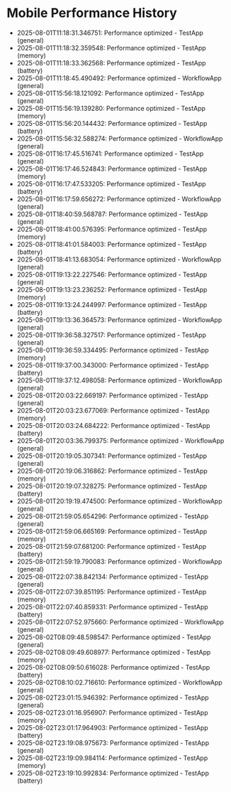 # Mobile Performance History

- 2025-08-01T11:18:31.346751: Performance optimized - TestApp (general)
- 2025-08-01T11:18:32.359548: Performance optimized - TestApp (memory)
- 2025-08-01T11:18:33.362568: Performance optimized - TestApp (battery)
- 2025-08-01T11:18:45.490492: Performance optimized - WorkflowApp (general)
- 2025-08-01T15:56:18.121092: Performance optimized - TestApp (general)
- 2025-08-01T15:56:19.139280: Performance optimized - TestApp (memory)
- 2025-08-01T15:56:20.144432: Performance optimized - TestApp (battery)
- 2025-08-01T15:56:32.588274: Performance optimized - WorkflowApp (general)
- 2025-08-01T16:17:45.516741: Performance optimized - TestApp (general)
- 2025-08-01T16:17:46.524843: Performance optimized - TestApp (memory)
- 2025-08-01T16:17:47.533205: Performance optimized - TestApp (battery)
- 2025-08-01T16:17:59.656272: Performance optimized - WorkflowApp (general)
- 2025-08-01T18:40:59.568787: Performance optimized - TestApp (general)
- 2025-08-01T18:41:00.576395: Performance optimized - TestApp (memory)
- 2025-08-01T18:41:01.584003: Performance optimized - TestApp (battery)
- 2025-08-01T18:41:13.683054: Performance optimized - WorkflowApp (general)
- 2025-08-01T19:13:22.227546: Performance optimized - TestApp (general)
- 2025-08-01T19:13:23.236252: Performance optimized - TestApp (memory)
- 2025-08-01T19:13:24.244997: Performance optimized - TestApp (battery)
- 2025-08-01T19:13:36.364573: Performance optimized - WorkflowApp (general)
- 2025-08-01T19:36:58.327517: Performance optimized - TestApp (general)
- 2025-08-01T19:36:59.334495: Performance optimized - TestApp (memory)
- 2025-08-01T19:37:00.343000: Performance optimized - TestApp (battery)
- 2025-08-01T19:37:12.498058: Performance optimized - WorkflowApp (general)
- 2025-08-01T20:03:22.669197: Performance optimized - TestApp (general)
- 2025-08-01T20:03:23.677069: Performance optimized - TestApp (memory)
- 2025-08-01T20:03:24.684222: Performance optimized - TestApp (battery)
- 2025-08-01T20:03:36.799375: Performance optimized - WorkflowApp (general)
- 2025-08-01T20:19:05.307341: Performance optimized - TestApp (general)
- 2025-08-01T20:19:06.316862: Performance optimized - TestApp (memory)
- 2025-08-01T20:19:07.328275: Performance optimized - TestApp (battery)
- 2025-08-01T20:19:19.474500: Performance optimized - WorkflowApp (general)
- 2025-08-01T21:59:05.654296: Performance optimized - TestApp (general)
- 2025-08-01T21:59:06.665169: Performance optimized - TestApp (memory)
- 2025-08-01T21:59:07.681200: Performance optimized - TestApp (battery)
- 2025-08-01T21:59:19.790083: Performance optimized - WorkflowApp (general)
- 2025-08-01T22:07:38.842134: Performance optimized - TestApp (general)
- 2025-08-01T22:07:39.851195: Performance optimized - TestApp (memory)
- 2025-08-01T22:07:40.859331: Performance optimized - TestApp (battery)
- 2025-08-01T22:07:52.975660: Performance optimized - WorkflowApp (general)
- 2025-08-02T08:09:48.598547: Performance optimized - TestApp (general)
- 2025-08-02T08:09:49.608977: Performance optimized - TestApp (memory)
- 2025-08-02T08:09:50.616028: Performance optimized - TestApp (battery)
- 2025-08-02T08:10:02.716610: Performance optimized - WorkflowApp (general)
- 2025-08-02T23:01:15.946392: Performance optimized - TestApp (general)
- 2025-08-02T23:01:16.956907: Performance optimized - TestApp (memory)
- 2025-08-02T23:01:17.964903: Performance optimized - TestApp (battery)
- 2025-08-02T23:19:08.975673: Performance optimized - TestApp (general)
- 2025-08-02T23:19:09.984114: Performance optimized - TestApp (memory)
- 2025-08-02T23:19:10.992834: Performance optimized - TestApp (battery)
